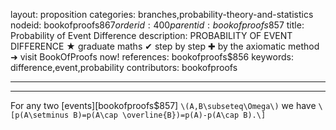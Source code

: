 layout: proposition
categories: branches,probability-theory-and-statistics
nodeid: bookofproofs$867
orderid: 400
parentid: bookofproofs$857
title: Probability of Event Difference
description: PROBABILITY OF EVENT DIFFERENCE &#9733; graduate maths &#10004; step by step &#10010; by the axiomatic method &#10140; visit BookOfProofs now!
references: bookofproofs$856
keywords: difference,event,probability
contributors: bookofproofs

---


---

For any two [events][bookofproofs$857] `\(A,B\subseteq\Omega\)` we have
`\[p(A\setminus B)=p(A\cap \overline{B})=p(A)-p(A\cap B).\]`
